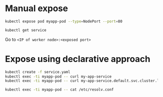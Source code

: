# Manual expose

```sh
kubectl expose pod myapp-pod --type=NodePort --port=80
```


```sh
kubectl get service
```
Go to `<IP of worker node>:<exposed port>`

# Expose using declarative approach

```sh
kubectl create -f service.yaml
kubectl exec -ti myapp-pod -- curl my-app-service
kubectl exec -ti myapp-pod -- curl my-app-service.default.svc.cluster.local

kubectl exec -ti myapp-pod -- cat /etc/resolv.conf
```
